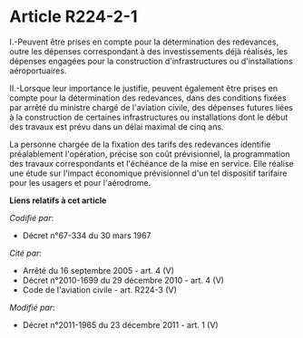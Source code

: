 # Article R224-2-1

I.-Peuvent être prises en compte pour la détermination des redevances, outre les dépenses correspondant à des investissements
déjà réalisés, les dépenses engagées pour la construction d'infrastructures ou d'installations aéroportuaires. 

II.-Lorsque leur importance le justifie, peuvent également être prises en compte pour la détermination des redevances, dans
des conditions fixées par arrêté            du ministre chargé de l'aviation civile, des dépenses futures liées à la
construction de certaines infrastructures ou installations dont le début des travaux est prévu dans un délai maximal de cinq
ans. 

La personne chargée de la fixation des tarifs des redevances identifie préalablement l'opération, précise son coût
prévisionnel, la programmation des travaux correspondants et l'échéance de la mise en service. Elle réalise une étude sur
l'impact économique prévisionnel d'un tel dispositif tarifaire pour les usagers et pour l'aérodrome.

**Liens relatifs à cet article**

_Codifié par_:

  - Décret n°67-334 du 30 mars 1967

_Cité par_:

  - Arrêté du 16 septembre 2005 - art. 4 (V)
  - Décret n°2010-1699 du 29 décembre 2010 - art. 4 (V)
  - Code de l'aviation civile - art. R224-3 (V)

_Modifié par_:

  - Décret n°2011-1965 du 23 décembre 2011 - art. 1 (V)
